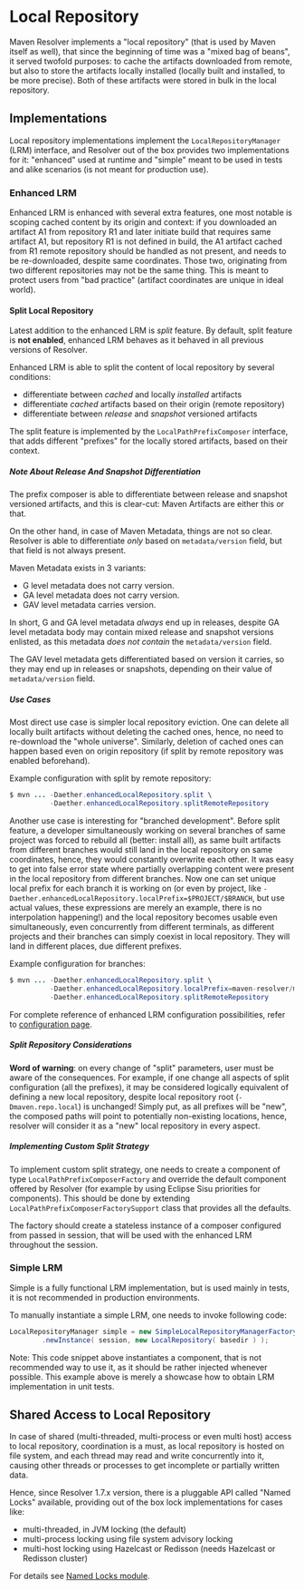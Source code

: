 # Local Repository
<!--
Licensed to the Apache Software Foundation (ASF) under one
or more contributor license agreements.  See the NOTICE file
distributed with this work for additional information
regarding copyright ownership.  The ASF licenses this file
to you under the Apache License, Version 2.0 (the
"License"); you may not use this file except in compliance
with the License.  You may obtain a copy of the License at

    http://www.apache.org/licenses/LICENSE-2.0

Unless required by applicable law or agreed to in writing,
software distributed under the License is distributed on an
"AS IS" BASIS, WITHOUT WARRANTIES OR CONDITIONS OF ANY
KIND, either express or implied.  See the License for the
specific language governing permissions and limitations
under the License.
-->

Maven Resolver implements a "local repository" (that is used by Maven itself
as well), that since the beginning of time was a "mixed bag of beans", 
it served twofold purposes: to cache the artifacts downloaded from 
remote, but also to store the artifacts locally installed (locally built and 
installed, to be more precise). Both of these artifacts were stored in bulk 
in the local repository.

## Implementations

Local repository implementations implement the `LocalRepositoryManager` (LRM) 
interface, and Resolver out of the box provides two implementations for it: 
"enhanced" used at runtime and "simple" meant to be used in tests and alike
scenarios (is not meant for production use). 

### Enhanced LRM

Enhanced LRM is enhanced with several extra 
features, one most notable is scoping cached content by its origin and context: 
if you downloaded an artifact A1 from repository R1 
and later initiate build that requires same artifact A1, but repository R1 
is not defined in build, the A1 artifact cached from R1 remote repository should be handled 
as not present, and needs to be re-downloaded, despite same coordinates. 
Those two, originating from two different repositories may not be the same thing. 
This is meant to protect users from "bad practice" (artifact coordinates are 
unique in ideal world).

#### Split Local Repository

Latest addition to the enhanced LRM is *split* feature. By default, split 
feature is **not enabled**, enhanced LRM behaves as it behaved in all 
previous versions of Resolver.

Enhanced LRM is able to split the content of local repository by 
several conditions:

* differentiate between *cached* and locally *installed* artifacts
* differentiate *cached* artifacts based on their origin (remote repository)
* differentiate between *release* and *snapshot* versioned artifacts

The split feature is implemented by the `LocalPathPrefixComposer` interface, 
that adds different "prefixes" for the locally stored artifacts, based on 
their context.

##### Note About Release And Snapshot Differentiation

The prefix composer is able to differentiate between release and snapshot 
versioned artifacts, and this is clear-cut: Maven Artifacts are either 
this or that.

On the other hand, in case of Maven Metadata, things are not so clear. 
Resolver is able to differentiate *only* based on `metadata/version` 
field, but that field is not always present. 

Maven Metadata exists in 3 variants:

* G level metadata does not carry version.
* GA level metadata does not carry version.
* GAV level metadata carries version.

In short, G and GA level metadata *always* end up in releases, despite 
GA level metadata body may contain mixed release and snapshot versions enlisted, 
as this metadata *does not contain* the `metadata/version` field.

The GAV level metadata gets differentiated based on version it carries, so 
they may end up in releases or snapshots, depending on their value of 
`metadata/version` field.

##### Use Cases

Most direct use case is simpler local repository eviction. One can delete all 
locally built artifacts without deleting the cached ones, hence, no 
need to re-download the "whole universe". Similarly, deletion of cached ones 
can happen based even on origin repository (if split by remote repository 
was enabled beforehand).

Example configuration with split by remote repository:
```java
$ mvn ... -Daether.enhancedLocalRepository.split \
          -Daether.enhancedLocalRepository.splitRemoteRepository
```

Another use case is interesting for "branched development". Before split feature,
a developer simultaneously working on several branches of same project was forced
to rebuild all (better: install all), as same built artifacts from different
branches would still land in the local repository on same coordinates, hence, they
would constantly overwrite each other. It was easy to get into false error
state where partially overlapping content were present in the local repository from
different branches. Now one can set unique local prefix for each
branch it is working on (or even by project, like 
`-Daether.enhancedLocalRepository.localPrefix=$PROJECT/$BRANCH`, but use
actual values, these expressions are merely an example, there is no interpolation
happening!) and the
local repository becomes usable even simultaneously, even concurrently from
different terminals, as different projects and their branches can simply 
coexist in local repository. They will land in different places, due different
prefixes.

Example configuration for branches:
```java
$ mvn ... -Daether.enhancedLocalRepository.split \
          -Daether.enhancedLocalRepository.localPrefix=maven-resolver/mresolver-253
          -Daether.enhancedLocalRepository.splitRemoteRepository
```

For complete reference of enhanced LRM configuration possibilities, refer to 
[configuration page](configuration.html).

##### Split Repository Considerations

**Word of warning**: on every change of "split" parameters, user must be aware
of the consequences. For example, if one change all aspects of split
configuration (all the prefixes), it may be considered logically equivalent 
of defining a new local repository, despite local repository root (`-Dmaven.repo.local`) 
is unchanged! Simply put, as all prefixes will be "new", the composed paths will
point to potentially non-existing locations, hence, resolver will consider
it as a "new" local repository in every aspect.

##### Implementing Custom Split Strategy

To implement custom split strategy, one needs to create a component of
type `LocalPathPrefixComposerFactory` and override the default component
offered by Resolver (for example by using Eclipse Sisu priorities for 
components). This should be done by extending `LocalPathPrefixComposerFactorySupport` 
class that provides all the defaults.

The factory should create a stateless instance of a composer
configured from passed in session, that will be used with the enhanced LRM
throughout the session.

### Simple LRM

Simple is a fully functional LRM implementation, but is used
mainly in tests, it is not recommended in production environments.

To manually instantiate a simple LRM, one needs to invoke following code:

```java
LocalRepositoryManager simple = new SimpleLocalRepositoryManagerFactory()
        .newInstance( session, new LocalRepository( basedir ) );
```

Note: This code snippet above instantiates a component, that is not
recommended way to use it, as it should be rather injected whenever possible.
This example above is merely a showcase how to obtain LRM implementation
in unit tests.

## Shared Access to Local Repository

In case of shared (multi-threaded, multi-process or even multi host) access
to local repository, coordination is a must, as local repository is hosted
on file system, and each thread may read and write concurrently into it,
causing other threads or processes to get incomplete or partially written data.

Hence, since Resolver 1.7.x version, there is a pluggable API called "Named Locks" 
available, providing out of the box lock implementations for cases like:

* multi-threaded, in JVM locking (the default)
* multi-process locking using file system advisory locking
* multi-host locking using Hazelcast or Redisson (needs Hazelcast or Redisson cluster)

For details see [Named Locks module](maven-resolver-named-locks/).

